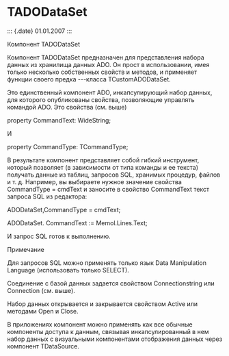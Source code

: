 TADODataSet
===========

::: {.date}
01.01.2007
:::

Компонент TADODataSet

Компонент TADODataSet предназначен для представления набора данных из
хранилища данных ADO. Он прост в использовании, имея только несколько
собственных свойств и методов, и применяет функции своего предка
---класса TCustomADODataSet.

Это единственный компонент ADO, инкапсулирующий набор данных, для
которого опубликованы свойства, позволяющие управлять командой ADO. Это
свойства (см. выше)

property CommandText: WideString;

И

property CommandType: TCommandType;

В результате компонент представляет собой гибкий инструмент, который
позволяет (в зависимости от типа команды и ее текста) получать данные из
таблиц, запросов SQL, хранимых процедур, файлов и т. д. Например, вы
выбираете нужное значение свойства CommandType = cmdText и заносите в
свойство CommandText текст запроса SQL из редактора:

ADODataSet,CommandType = cmdText;

ADODataSet. CommandText := Memol.Lines.Text;

И запрос SQL готов к выполнению.

Примечание 

Для запросов SQL можно применять только язык Data Manipulation Language
(использовать только SELECT).

Соединение с базой данных задается свойством Connectionstring или
Connection (см. выше).

Набор данных открывается и закрывается свойством Active или методами
Open и Close.

В приложениях компонент можно применять как все обычные компоненты
доступа к данным, связывая инкапсулированный в нем набор данных с
визуальными компонентами отображения данных через компонент TDataSource.

